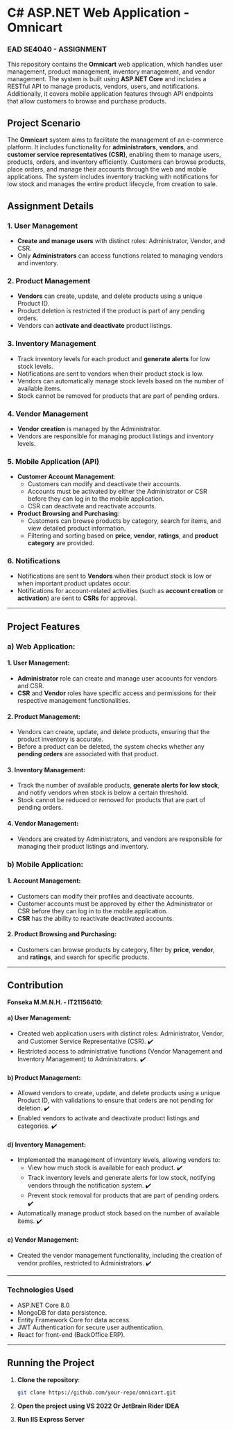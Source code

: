 # C# ASP.NET Web Application - Omnicart

### **EAD SE4040 - ASSIGNMENT**

This repository contains the **Omnicart** web application, which handles user management, product management, inventory management, and vendor management. The system is built using **ASP.NET Core** and includes a RESTful API to manage products, vendors, users, and notifications. Additionally, it covers mobile application features through API endpoints that allow customers to browse and purchase products.

## Project Scenario

The **Omnicart** system aims to facilitate the management of an e-commerce platform. It includes functionality for **administrators**, **vendors**, and **customer service representatives (CSR)**, enabling them to manage users, products, orders, and inventory efficiently. Customers can browse products, place orders, and manage their accounts through the web and mobile applications. The system includes inventory tracking with notifications for low stock and manages the entire product lifecycle, from creation to sale.

## Assignment Details

### 1. **User Management**
   - **Create and manage users** with distinct roles: Administrator, Vendor, and CSR.
   - Only **Administrators** can access functions related to managing vendors and inventory.

### 2. **Product Management**
   - **Vendors** can create, update, and delete products using a unique Product ID.
   - Product deletion is restricted if the product is part of any pending orders.
   - Vendors can **activate and deactivate** product listings.

### 3. **Inventory Management**
   - Track inventory levels for each product and **generate alerts** for low stock levels.
   - Notifications are sent to vendors when their product stock is low.
   - Vendors can automatically manage stock levels based on the number of available items.
   - Stock cannot be removed for products that are part of pending orders.

### 4. **Vendor Management**
   - **Vendor creation** is managed by the Administrator.
   - Vendors are responsible for managing product listings and inventory levels.

### 5. **Mobile Application (API)**
   - **Customer Account Management**:
     - Customers can modify and deactivate their accounts.
     - Accounts must be activated by either the Administrator or CSR before they can log in to the mobile application.
     - CSR can deactivate and reactivate accounts.
   - **Product Browsing and Purchasing**:
     - Customers can browse products by category, search for items, and view detailed product information.
     - Filtering and sorting based on **price**, **vendor**, **ratings**, and **product category** are provided.

### 6. **Notifications**
   - Notifications are sent to **Vendors** when their product stock is low or when important product updates occur.
   - Notifications for account-related activities (such as **account creation** or **activation**) are sent to **CSRs** for approval.

---

## Project Features

### a) **Web Application:**

#### 1. **User Management**:
   - **Administrator** role can create and manage user accounts for vendors and CSR.
   - **CSR** and **Vendor** roles have specific access and permissions for their respective management functionalities.
   
#### 2. **Product Management**:
   - Vendors can create, update, and delete products, ensuring that the product inventory is accurate.
   - Before a product can be deleted, the system checks whether any **pending orders** are associated with that product.

#### 3. **Inventory Management**:
   - Track the number of available products, **generate alerts for low stock**, and notify vendors when stock is below a certain threshold.
   - Stock cannot be reduced or removed for products that are part of pending orders.
   
#### 4. **Vendor Management**:
   - Vendors are created by Administrators, and vendors are responsible for managing their product listings and inventory.

### b) **Mobile Application:**

#### 1. **Account Management**:
   - Customers can modify their profiles and deactivate accounts.
   - Customer accounts must be approved by either the Administrator or CSR before they can log in to the mobile application.
   - **CSR** has the ability to reactivate deactivated accounts.

#### 2. **Product Browsing and Purchasing**:
   - Customers can browse products by category, filter by **price**, **vendor**, and **ratings**, and search for specific products.

---

## Contribution 

**Fonseka M.M.N.H. - IT21156410**:

#### a) **User Management**:
- Created web application users with distinct roles: Administrator, Vendor, and Customer Service Representative (CSR). ✔️
- Restricted access to administrative functions (Vendor Management and Inventory Management) to Administrators. ✔️

#### b) **Product Management**:
- Allowed vendors to create, update, and delete products using a unique Product ID, with validations to ensure that orders are not pending for deletion. ✔️
- Enabled vendors to activate and deactivate product listings and categories. ✔️

#### d) **Inventory Management**:
- Implemented the management of inventory levels, allowing vendors to:
   - View how much stock is available for each product. ✔️
   - Track inventory levels and generate alerts for low stock, notifying vendors through the notification system. ✔️
   - Prevent stock removal for products that are part of pending orders. ✔️
- Automatically manage product stock based on the number of available items. ✔️

#### e) **Vendor Management**:
- Created the vendor management functionality, including the creation of vendor profiles, restricted to Administrators. ✔️

---
### Technologies Used
  - ASP.NET Core 8.0
  - MongoDB for data persistence.
  - Entity Framework Core for data access.
  - JWT Authentication for secure user authentication.
  - React for front-end (BackOffice ERP).

---

## Running the Project

1. **Clone the repository**:
   ```bash
   git clone https://github.com/your-repo/omnicart.git
2. **Open the project using VS 2022 Or JetBrain Rider IDEA**
     
3. **Run IIS Express Server**
    
